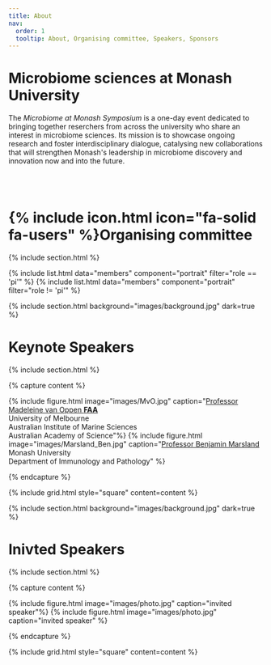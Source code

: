 ```yaml
---
title: About
nav:
  order: 1
  tooltip: About, Organising committee, Speakers, Sponsors
---
```


# Microbiome sciences at Monash University

The *Microbiome at Monash Symposium* is a one-day event dedicated to bringing together reserchers from across the university who share an interest in microbiome sciences. Its mission is to showcase ongoing research and foster interdisciplinary dialogue, catalysing new collaborations that will strengthen Monash's leadership in microbiome discovery and innovation now and into the future. 

<br/>
<br/>

# {% include icon.html icon="fa-solid fa-users" %}Organising committee

{% include section.html %}

{% include list.html data="members" component="portrait" filter="role == 'pi'" %}
{% include list.html data="members" component="portrait" filter="role != 'pi'" %}

{% include section.html background="images/background.jpg" dark=true %}

# Keynote Speakers

{% include section.html %}

{% capture content %}

{% include figure.html image="images/MvO.jpg" caption="[Professor Madeleine van Oppen **FAA**](https://www.aims.gov.au/about/our-people/prof-madeleine-van-oppen) <br/> University of Melbourne <br/> Australian Institute of Marine Sciences <br/> Australian Academy of Science"%}
{% include figure.html image="images/Marsland_Ben.jpg" caption="[Professor Benjamin Marsland](https://research.monash.edu/en/persons/benjamin-marsland) <br/> Monash University <br/> Department of Immunology and Pathology" %}


{% endcapture %}

{% include grid.html style="square" content=content %}


{% include section.html background="images/background.jpg" dark=true %}

# Inivted Speakers

{% include section.html %}

{% capture content %}

{% include figure.html image="images/photo.jpg" caption="invited speaker"%}
{% include figure.html image="images/photo.jpg" caption="invited speaker" %}


{% endcapture %}

{% include grid.html style="square" content=content %}
